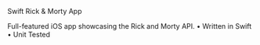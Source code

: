 Swift Rick & Morty App

Full-featured iOS app showcasing the Rick and Morty API.
   • Written in Swift
   • Unit Tested
